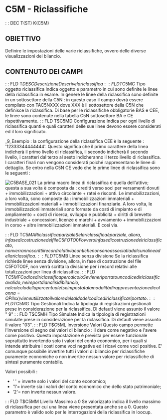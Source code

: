 # C5M - Riclassifiche
 :  : DEC T(ST) K(C5M)
## OBIETTIVO
Definire le impostazioni delle varie riclassifiche, ovvero delle diverse visualizzazioni del bilancio.
## CONTENUTO DEI CAMPI
 :  : FLD T$DESC Descrizione
Descrive la riclassifica
 :  : FLD T$C5MC Tipo oggetto riclassifica
Indica oggetto e parametro in cui sono definite le linee della riclassifica in esame. In genere le linee della riclassifica sono definite in un sottosettore della C5N :  in questo caso il campo dovrà essere compilato con TAC5NXXX dove XXX è il sottosettore della C5N che definisce la riclassifica.
Di base per le riclassifiche obbligatorie BAS e CEE, le linee sono contenute nella tabella C5N sottosettore BA e CE rispettivamente.
 :  : FLD T$C5MD Configurazione
Indica per ogni livello di riclassifica quanti e quali caratteri delle sue linee devono essere considerati ed il loro significato.

_9_Esempio :  la configurazione della riclassifica CEE è la seguente :  '12333344444444'. Questo significa che il primo carattere della linea indicherà il primo livello di riclassifica, il secondo indicherà il secondo livello, i caratteri dal terzo al sesto indicheranno il terzo livello di riclassifica. I caratteri finali non vengono considerati poiché rappresentano le linee di dettaglio. Se entro nella C5N CE vedo che le prime linee di riclassifica sono le seguenti : 

![C5BASE_021](https://doc.smeup.com/immagini/MBDOC_OGG-TA_C5M/C5BASE_021.png)
La prima macro linea di riclassifica è quella dell'attivo; questa a sua volta è composta da :  crediti verso soci per versamenti dovuti + immobilizzazioni + attivo circolante + ratei e risconti. Le immobilizzazioni, a loro volta, sono composte da :  immobilizzazioni immateriali + immobilizzazioni materiali + immobilizzazioni finanziarie. A loro volta, le immobilizzazioni immateriali sono formate da costi di impianto e di ampliamento + costi di ricerca, sviluppo e pubblicità + diritti di brevetto industriale + concessioni, licenze e marchi + avviamento + immobilizzazioni in corso + altre immobilizzazioni immateriali. E così via.

 :  : FLD T$C5MA Riclassifica parziale
Se la riclassifica è parziale, allora, in fase di costruzione del file C5FOTO0F ovvero in fase di costruzione del riclassificato, non verranno scritti i record relativi a conti che non sono associati ad alcuna linea della riclassifica.
 :  : FLD T$C5MB Linee senza divisione
Se la riclassifica richiede linee senza divisione, allora, in fase di costruzione del file C5FOTO0F, non verrà scritta la divisione per i record relativi alle totalizzazioni per linea di riclassifica.
 :  : FLD T$C5MF Codice di riclassifica per calcolo %
Se viene riportato un codice di riclassifica valido, nei report di analisi di bilancio, nel calcolo della percentuale (se impostata la modalità di rappresentazione di colonna = OPIIxx) viene utilizzato il valore del saldo del codice di riclassifica riportato.
 :  : FLD T$C5MG Tipo Gestionali
Indica la tipologia di registrazioni gestionali prese in considerazione per la riclassifica. Di defautl viene assunto il valore " 9"
 :  : FLD T$C5MH Tipo Simulate
Indica la tipologia di registrazioni simulate prese in considerazione per la riclassifica. Di defautl viene assunto il valore "03".
 :  : FLD T$C5ML Inversione Valori
Questo campo permette l'inversione di segno dei valori di bilancio :  il dare come negativo e l'avere come positivo. Questa impostazione è prevista per essere funzionale soprattutto invertendo solo i valori del conto economico, per i quali si intende attribuire i costi come voci negative ed i ricavi come voci positive. E' comunque possibile invertire tutti i valori di bilancio per riclassifiche puramente economiche o non invertire nessun valore per riclassifiche di sintesi puramente contabile.

Valori possibili : 
- ' ' = inverte solo i valori del conto economico;
- '1'= inverte sia i valori del conto economico che dello stato patrimoniale;
- '2'= non inverte nessun valore.

 :  : FLD T$C5MM Livello Massimo a 0
Se valorizzato indica il livello massimo di riclassifica per cui una linea viene presentata anche se a 0.
Questo parametro è valido solo per le interrogazioni della riclassifica in loocup.
